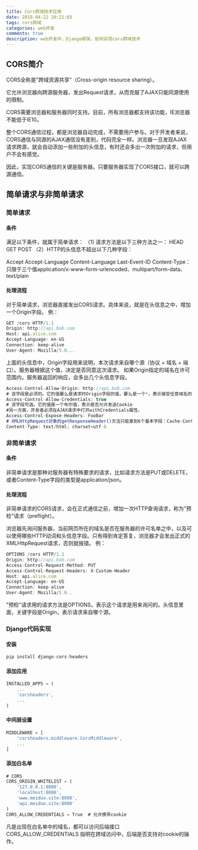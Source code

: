 ```yaml
---
title: Cors跨域技术应用
date: 2018-04-22 20:21:03
tags: cors跨域
categories: web开发
comments: true
description: web开发中，Django框架，如何实现cors跨域技术
---
```

## CORS简介
CORS全称是"跨域资源共享"（Cross-origin resource sharing）。

它允许浏览器向跨源服务器，发出Request请求，从而克服了AJAX只能同源使用的限制。

CORS需要浏览器和服务器同时支持。目前，所有浏览器都支持该功能，IE浏览器不能低于IE10。

整个CORS通信过程，都是浏览器自动完成，不需要用户参与。对于开发者来说，CORS通信与同源的AJAX通信没有差别，代码完全一样。浏览器一旦发现AJAX请求跨源，就会自动添加一些附加的头信息，有时还会多出一次附加的请求，但用户不会有感觉。

因此，实现CORS通信的关键是服务器。只要服务器实现了CORS接口，就可以跨源通信。

## 简单请求与非简单请求

### 简单请求

#### 条件

满足以下条件，就属于简单请求：
（1) 请求方法是以下三种方法之一：
HEAD
GET
POST
（2）HTTP的头信息不超出以下几种字段：

Accept
Accept-Language
Content-Language
Last-Event-ID
Content-Type：只限于三个值application/x-www-form-urlencoded、multipart/form-data、text/plain

#### 处理流程
对于简单请求，浏览器直接发出CORS请求。具体来说，就是在头信息之中，增加一个Origin字段。
例：
``` javascript
GET /cors HTTP/1.1
Origin: http://api.bob.com
Host: api.alice.com
Accept-Language: en-US
Connection: keep-alive
User-Agent: Mozilla/5.0...
```
上面的头信息中，Origin字段用来说明，本次请求来自哪个源（协议 + 域名 + 端口）。服务器根据这个值，决定是否同意这次请求。
如果Origin指定的域名在许可范围内，服务器返回的响应，会多出几个头信息字段。

``` javascript
Access-Control-Allow-Origin: http://api.bob.com
# 该字段是必须的。它的值要么是请求时Origin字段的值，要么是一个*，表示接受任意域名的请求。
Access-Control-Allow-Credentials: true
# 该字段可选。它的值是一个布尔值，表示是否允许发送Cookie
#另一方面，开发者必须在AJAX请求中打开withCredentials属性。
Access-Control-Expose-Headers: FooBar
# XMLHttpRequest对象的getResponseHeader()方法只能拿到6个基本字段：Cache-Control、Content-Language、Content-Type、Expires、Last-Modified、Pragma。如果想拿到其他字段，就必须在Access-Control-Expose-Headers里面指定
Content-Type: text/html; charset=utf-8
```

### 非简单请求

#### 条件
非简单请求是那种对服务器有特殊要求的请求，比如请求方法是PUT或DELETE，或者Content-Type字段的类型是application/json。

#### 处理流程

非简单请求的CORS请求，会在正式通信之前，增加一次HTTP查询请求，称为"预检"请求（preflight）。

浏览器先询问服务器，当前网页所在的域名是否在服务器的许可名单之中，以及可以使用哪些HTTP动词和头信息字段。只有得到肯定答复，浏览器才会发出正式的XMLHttpRequest请求，否则就报错。
例：

``` javascript
OPTIONS /cors HTTP/1.1
Origin: http://api.bob.com
Access-Control-Request-Method: PUT
Access-Control-Request-Headers: X-Custom-Header
Host: api.alice.com
Accept-Language: en-US
Connection: keep-alive
User-Agent: Mozilla/5.0..
```

"预检"请求用的请求方法是OPTIONS，表示这个请求是用来询问的。头信息里面，关键字段是Origin，表示请求来自哪个源。

### Django代码实现

#### 安装

``` javascript
pip install django-cors-headers
```

#### 添加应用

``` javascript
INSTALLED_APPS = (
    ...
    'corsheaders',
    ...
)
```

#### 中间层设置

``` javascript
MIDDLEWARE = [
    'corsheaders.middleware.CorsMiddleware',
    ...
]
```

#### 添加白名单

``` javascript
# CORS
CORS_ORIGIN_WHITELIST = (
    '127.0.0.1:8080',
    'localhost:8080',
    'www.meiduo.site:8080',
    'api.meiduo.site:8000'
)
CORS_ALLOW_CREDENTIALS = True  # 允许携带cookie
```
凡是出现在白名单中的域名，都可以访问后端接口
CORS_ALLOW_CREDENTIALS 指明在跨域访问中，后端是否支持对cookie的操作。
